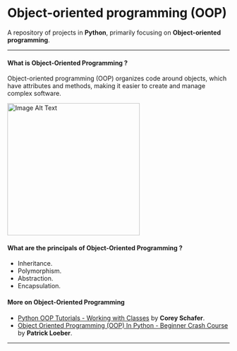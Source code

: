 # Object-oriented programming (OOP)
A repository of projects in **Python**, primarily focusing on **Object-oriented programming**.

***

#### What is Object-Oriented Programming ?  
Object-oriented programming (OOP) organizes code around objects, which have attributes and methods, making it easier to create and manage complex software.

<img src="https://github.com/SelfTaught-HamzaCodes/Object-Oriented-Programming/assets/123310424/fc25387d-f01c-4c15-9267-6b8664e5f0b8" alt="Image Alt Text" width="300" height="300">

#### What are the principals of Object-Oriented Programming ?
- Inheritance.
- Polymorphism.
- Abstraction.
- Encapsulation.

#### More on Object-Oriented Programming
- [Python OOP Tutorials - Working with Classes](https://www.youtube.com/playlist?list=PL-osiE80TeTsqhIuOqKhwlXsIBIdSeYtc) by **Corey Schafer**.
- [Object Oriented Programming (OOP) In Python - Beginner Crash Course](https://www.youtube.com/watch?v=-pEs-Bss8Wc) by **Patrick Loeber**.

***
